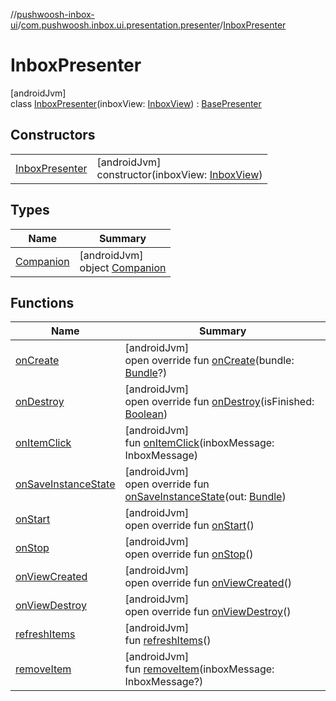 //[pushwoosh-inbox-ui](../../../index.md)/[com.pushwoosh.inbox.ui.presentation.presenter](../index.md)/[InboxPresenter](index.md)

# InboxPresenter

[androidJvm]\
class [InboxPresenter](index.md)(inboxView: [InboxView](../-inbox-view/index.md)) : [BasePresenter](../-base-presenter/index.md)

## Constructors

| | |
|---|---|
| [InboxPresenter](-inbox-presenter.md) | [androidJvm]<br>constructor(inboxView: [InboxView](../-inbox-view/index.md)) |

## Types

| Name | Summary |
|---|---|
| [Companion](-companion/index.md) | [androidJvm]<br>object [Companion](-companion/index.md) |

## Functions

| Name | Summary |
|---|---|
| [onCreate](on-create.md) | [androidJvm]<br>open override fun [onCreate](on-create.md)(bundle: [Bundle](https://developer.android.com/reference/kotlin/android/os/Bundle.html)?) |
| [onDestroy](on-destroy.md) | [androidJvm]<br>open override fun [onDestroy](on-destroy.md)(isFinished: [Boolean](https://kotlinlang.org/api/latest/jvm/stdlib/kotlin-stdlib/kotlin/-boolean/index.html)) |
| [onItemClick](on-item-click.md) | [androidJvm]<br>fun [onItemClick](on-item-click.md)(inboxMessage: InboxMessage) |
| [onSaveInstanceState](on-save-instance-state.md) | [androidJvm]<br>open override fun [onSaveInstanceState](on-save-instance-state.md)(out: [Bundle](https://developer.android.com/reference/kotlin/android/os/Bundle.html)) |
| [onStart](../-base-presenter/on-start.md) | [androidJvm]<br>open override fun [onStart](../-base-presenter/on-start.md)() |
| [onStop](../-base-presenter/on-stop.md) | [androidJvm]<br>open override fun [onStop](../-base-presenter/on-stop.md)() |
| [onViewCreated](on-view-created.md) | [androidJvm]<br>open override fun [onViewCreated](on-view-created.md)() |
| [onViewDestroy](../-base-presenter/on-view-destroy.md) | [androidJvm]<br>open override fun [onViewDestroy](../-base-presenter/on-view-destroy.md)() |
| [refreshItems](refresh-items.md) | [androidJvm]<br>fun [refreshItems](refresh-items.md)() |
| [removeItem](remove-item.md) | [androidJvm]<br>fun [removeItem](remove-item.md)(inboxMessage: InboxMessage?) |
